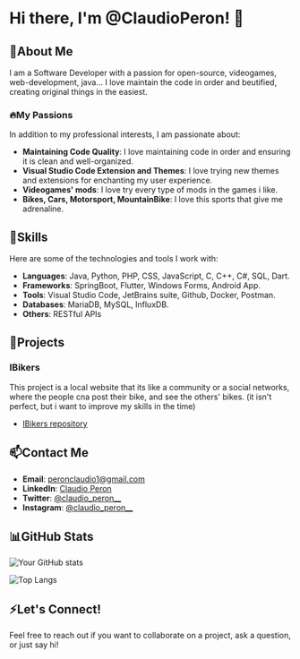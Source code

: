 # Hi there, I'm @ClaudioPeron! 👋

## 👀About Me
I am a Software Developer with a passion for open-source, videogames, web-development, java... I love maintain the code in order and beutified, creating original things in the easiest.

### 🔥My Passions
In addition to my professional interests, I am passionate about:
- **Maintaining Code Quality**: I love maintaining code in order and ensuring it is clean and well-organized.
- **Visual Studio Code Extension and Themes**: I love trying new themes and extensions for enchanting my user experience.
- **Videogames' mods**: I love try every type of mods in the games i like.
- **Bikes, Cars, Motorsport, MountainBike**: I love this sports that give me adrenaline.


## 🎯Skills
Here are some of the technologies and tools I work with:
- **Languages**: Java, Python, PHP, CSS, JavaScript, C, C++, C#, SQL, Dart.
- **Frameworks**: SpringBoot, Flutter, Windows Forms, Android App.
- **Tools**: Visual Studio Code, JetBrains suite, Github, Docker, Postman.
- **Databases**: MariaDB, MySQL, InfluxDB.
- **Others**: RESTful APIs

## 📁Projects
### IBikers
This project is a local website that its like a community or a social networks, where the people cna post their bike, and see the others' bikes. (it isn't perfect, but i want to improve my skills in the time)

- [IBikers repository](https://github.com/devcla/Ibikers)

## 📫Contact Me
- **Email**: [peronclaudio1@gmail.com](mailto:peronclaudio1@gmail.com)
- **LinkedIn**: [Claudio Peron](https://www.linkedin.com/in/claudio-peron-6a7b59311/)
- **Twitter**: [@claudio_peron__](https://x.com/claudio_peron__)
- **Instagram**: [@claudio_peron__](https://www.instagram.com/claudio_peron__?igsh=M2lrNmcwOGkwaHp2) 

## 📊GitHub Stats
![Your GitHub stats](https://github-readme-stats.vercel.app/api?username=devcla&show_icons=true&theme=radical)

![Top Langs](https://github-readme-stats.vercel.app/api/top-langs/?username=devcla&layout=compact&theme=radical)

## ⚡Let's Connect!
Feel free to reach out if you want to collaborate on a project, ask a question, or just say hi!


<!--## Hi there 👋


**devcla/devcla** is a ✨ _special_ ✨ repository because its `README.md` (this file) appears on your GitHub profile.

Here are some ideas to get you started:

- 🔭 I’m currently working on ...
- 🌱 I’m currently learning ...
- 👯 I’m looking to collaborate on ...
- 🤔 I’m looking for help with ...
- 💬 Ask me about ...
- 📫 How to reach me: ...
- 😄 Pronouns: ...
- ⚡ Fun fact: ...
-->
